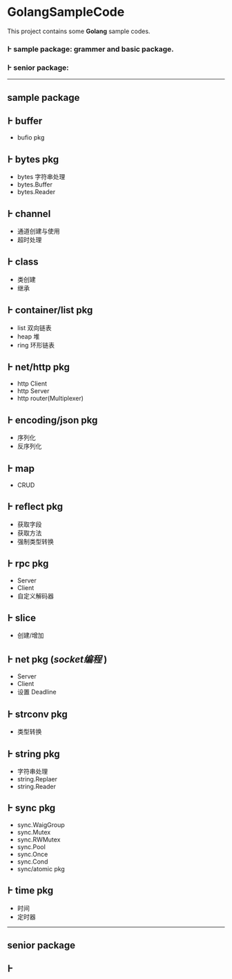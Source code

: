 # GolangSampleCode
This project contains some **Golang** sample codes.
### &#1989; sample package: grammer and basic package.
### &#1989; senior package:

---

## sample package

## &#1989; buffer
   - bufio pkg

## &#1989; bytes pkg
   - bytes 字符串处理
   - bytes.Buffer
   - bytes.Reader

## &#1989; channel
   - 通道创建与使用
   - 超时处理

## &#1989; class
   - 类创建
   - 继承

## &#1989; container/list pkg
   - list 双向链表
   - heap 堆
   - ring 环形链表

## &#1989; net/http pkg
   - http Client
   - http Server
   - http router(Multiplexer)

## &#1989; encoding/json pkg
   - 序列化
   - 反序列化

## &#1989; map
   - CRUD

## &#1989; reflect pkg
   - 获取字段
   - 获取方法
   - 强制类型转换

## &#1989; rpc pkg
   - Server
   - Client
   - 自定义解码器

## &#1989; slice
   - 创建/增加

## &#1989; net pkg (*socket编程* )
   - Server
   - Client
   - 设置 Deadline

## &#1989; strconv pkg
   - 类型转换

## &#1989; string pkg
   - 字符串处理
   - string.Replaer
   - string.Reader

## &#1989; sync pkg
   - sync.WaigGroup
   - sync.Mutex
   - sync.RWMutex
   - sync.Pool
   - sync.Once
   - sync.Cond
   - sync/atomic pkg

## &#1989; time pkg
   - 时间
   - 定时器

-------

## senior package

## &#1989;